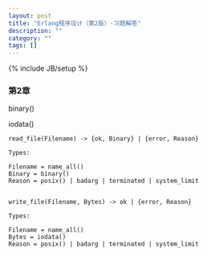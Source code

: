 ```yaml
---
layout: post
title: "Erlang程序设计（第2版）-习题解答"
description: ""
category: ""
tags: []
---
```

{% include JB/setup %}

### 第2章

binary()

iodata()

	read_file(Filename) -> {ok, Binary} | {error, Reason}

	Types:

	Filename = name_all()
	Binary = binary()
	Reason = posix() | badarg | terminated | system_limit


	write_file(Filename, Bytes) -> ok | {error, Reason}

	Types:

	Filename = name_all()
	Bytes = iodata()
	Reason = posix() | badarg | terminated | system_limit